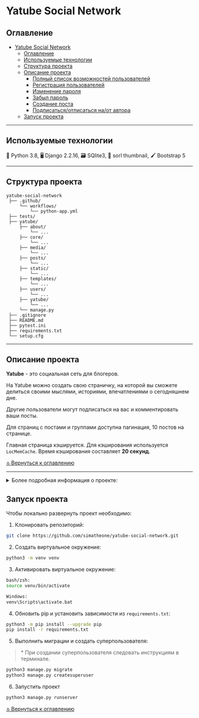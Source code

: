 # Yatube Social Network

## Оглавление
- [Yatube Social Network](#yatube-social-network)
  - [Оглавление](#оглавление)
  - [Используемые технологии](#используемые-технологии)
  - [Структура проекта](#структура-проекта)
  - [Описание проекта](#описание-проекта)
    - [Полный список возможностей пользователей](#полный-список-возможностей-пользователей)
    - [Регистрация пользователей](#регистрация-пользователей)
    - [Изменение пароля](#изменение-пароля)
    - [Забыл пароль](#забыл-пароль)
    - [Создание поста](#создание-поста)
    - [Подписаться/отписаться на/от автора](#подписатьсяотписаться-наот-автора)
  - [Запуск проекта](#запуск-проекта)

---

## Используемые технологии

:snake: Python 3.8, :desktop_computer: Django 2.2.16, :card_file_box: SQlite3, :camera_flash: sorl thumbnail, :paintbrush: Bootstrap 5

---

## Структура проекта
```
yatube-social-network
 ├── .github/
     └── workflows/
         └── python-app.yml
 ├── tests/
 ├── yatube/
     ├── about/
         └── ...
     ├── core/
         └── ...
     ├── media/
         └── ...
     ├── posts/
         └── ...
     ├── static/
         └── ...
     ├── templates/
         └── ...
     ├── users/
         └── ...
     ├── yatube/
         └── ...
     └── manage.py
 ├── .gitignore
 ├── README.md
 ├── pytest.ini
 ├── requirements.txt
 └── setup.cfg
```

---

## Описание проекта
**Yatube** - это социальная сеть для блогеров.

На Yatube можно создать свою страничку, на которой вы сможете делиться своими мыслями, историями, впечатлениями о сегодняшнем дне.

Другие пользователи могут подписаться на вас и комментировать ваши посты.

Для страниц с постами и группами доступна пагинация, 10 постов на странице.

Главная страница кэшируется. Для кэширования используется ```LocMemCache```. Время кэширования составляет **20 секунд**.

[:top: Вернуться к оглавлению](#оглавление)

---

<details><summary>Более подробная информация о проекте:</summary>
<p>

### Полный список возможностей пользователей

| Возможности                                     | Authorized user    | Anonymous user |
| :---                                            | :---:              | :---: |
| зарегестрироваться                              | :white_check_mark: | :white_check_mark: |
| залогинеться                                    | :white_check_mark: | :white_check_mark: |
| разлогинеться                                   | :white_check_mark: | :x: |
| изменить пароль                                 | :white_check_mark: | :x: |
| восстановить пароль                             | :white_check_mark: | :x: |
| просматривать все посты                         | :white_check_mark: | :white_check_mark: |
| просматривать все автора                        | :white_check_mark: | :white_check_mark: |
| просматривать детальную информацию о посте      | :white_check_mark: | :white_check_mark: |
| просматривать группы                            | :white_check_mark: | :white_check_mark: |
| просматривать комментарии                       | :white_check_mark: | :white_check_mark: |
| просматривать страницы технологии/об авторе     | :white_check_mark: | :white_check_mark: |
| создавать посты                                 | :white_check_mark: | :x: |
| редактировать и удалять свои посты              | :white_check_mark: | :x: |
| комментировать посты других пользователей       | :white_check_mark: | :x: |
| подписываться/отписываться на/от авторов        | :white_check_mark: | :x: |

[:top: Вернуться к оглавлению](#оглавление)

---

### Регистрация пользователей
На сайте доступна регистрация пользователей через стандарнтую форму:
- Имя;
- Фамилия;
- Имя пользователя (nickname);
- Адрес электронной почты;
- Пароль;
- Подтверждение пароля.

---

### Изменение пароля

Пожеланию, зарегистрированный пользователь может изменить пароль. Для этого во кладке **Изменить пароль** ему необходимо заполнить форму:
- Старый пароль;
- Новый пароль;
- Подтверждение нового пароля.

---

### Забыл пароль
Если зарегистрированный пользователь забыл пароль, он может восстановить его. Пароль будет отправлен на электронную почту.

Для проверки работоспособности отправки пароля на email подключен ```filebased.EmailBackend```. Локально создается директория ```sent_emails``` куда приходят отправленные письма.
```
Пример:

Content-Type: text/plain; charset="utf-8"
MIME-Version: 1.0
Content-Transfer-Encoding: 8bit
Subject:
 =?utf-8?b?0KHQsdGA0L7RgSDQv9Cw0YDQvtC70Y8g0L3QsCAxMjcuMC4wLjE6ODAwMA==?=
From: webmaster@localhost
To: youremail@gmail.com
Date: Tue, 26 Jul 2022 17:01:38 -0000
Message-ID: <165885489810.2454.17825108666583414960@LAPTOP-P9QPVGOC.>


Вы получили это письмо, потому что вы (или кто-то другой) запросили восстановление пароля от учётной записи на сайте 127.0.0.1:8000, которая связана с этим адресом электронной почты.

Пожалуйста, перейдите на эту страницу и введите новый пароль:

http://127.0.0.1:8000/auth/reset/Mg/62s-c99b44cafef62bf1349b/

Ваше имя пользователя (на случай, если вы его забыли): NICKNAME

Спасибо, что используете наш сайт!

Команда сайта 127.0.0.1:8000

```

[:top: Вернуться к оглавлению](#оглавление)

---

### Создание поста
Во вкладку **"Новая запись"** пользователь может создать свой пост. Форма создания поста крайне проста:
- Текст нового поста;
- Группа;
- Картинка к посту.

За создание групп отвечает администратор сайта. Пользователь выбирает из списка доступных.

---

### Подписаться/отписаться на/от автора
Зарегистрированный пользователь может подписаться на понравившегося ему автора. Пользователю необходимо перейти в раздел **"Все посты автора"**, если ранее он не был подписан на данного автора, то сможет нажать на кнопку **"Подписаться"**. В противном случае пользователь сможет лишь отписаться от него.

[:top: Вернуться к оглавлению](#оглавление)

</p>
</details>

## Запуск проекта
Чтобы локально развернуть проект необходимо:

1. Клонировать репозиторий:
```bash
git clone https://github.com/simatheone/yatube-social-network.git
```
2. Создать виртуальное окружение:
```bash
python3 -m venv venv
```

3. Активировать виртуальное окружение:
```bash
bash/zsh:
source venv/bin/activate

Windows:
venv\Scripts\activate.bat
```

4. Обновить pip и установить зависимости из ```requirements.txt```:
```bash
python3 -m pip install --upgrade pip
pip install -r requirements.txt
```

5. Выполнить миграции и создать суперпользователя:
> \* При создании суперпользователя следовать инструкциям в терминале.
```bash
python3 manage.py migrate
python3 manage.py createsuperuser
```

6. Запустить проект
```bash
python3 manage.py runserver
```


[:top: Вернуться к оглавлению](#оглавление)
